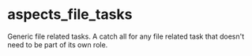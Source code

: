 # aspects_file_tasks
Generic file related tasks. A catch all for any file related task that doesn't need to be part of its own role.